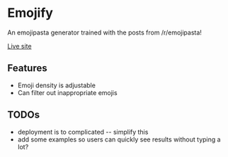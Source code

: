 # Emojify

An emojipasta generator trained with the posts from /r/emojipasta!

[Live site](https://emojify.net)

## Features

 - Emoji density is adjustable
 - Can filter out inappropriate emojis
 
 
 ## TODOs
 
  - deployment is to complicated -- simplify this
  - add some examples so users can quickly see results without typing a lot?
